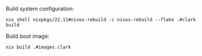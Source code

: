 Build system configuration:

`nix shell nixpkgs/22.11#nixos-rebuild -c nixos-rebuild --flake .#clark build`

Build boot image:

`nix build .#images.clark`
